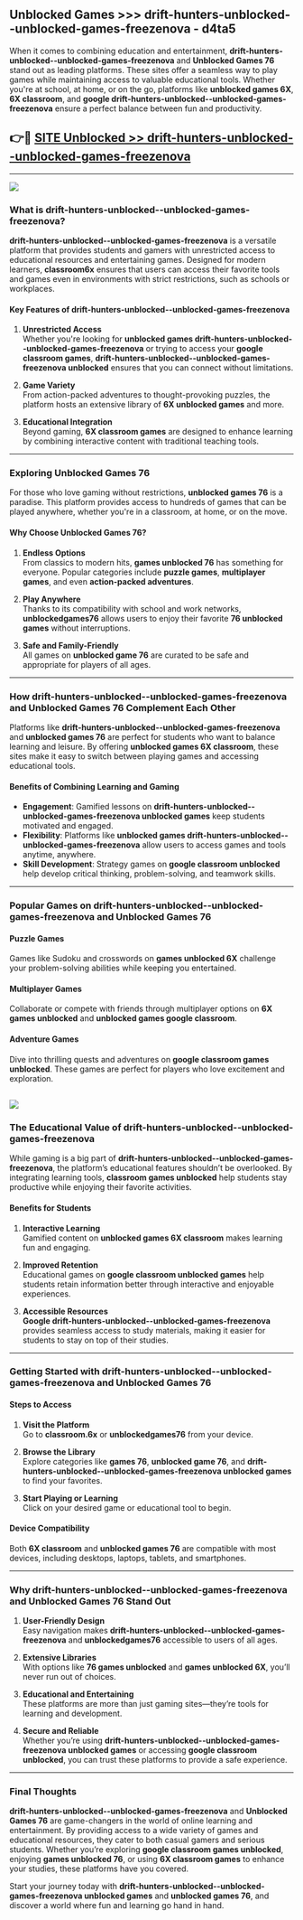 ## Unblocked Games >>> drift-hunters-unblocked--unblocked-games-freezenova - d4ta5 

When it comes to combining education and entertainment, **drift-hunters-unblocked--unblocked-games-freezenova** and **Unblocked Games 76** stand out as leading platforms. These sites offer a seamless way to play games while maintaining access to valuable educational tools. Whether you're at school, at home, or on the go, platforms like **unblocked games 6X**, **6X classroom**, and **google drift-hunters-unblocked--unblocked-games-freezenova** ensure a perfect balance between fun and productivity.
## 👉🔴 [SITE Unblocked >> drift-hunters-unblocked--unblocked-games-freezenova](http://unblockedgames.edu.pl?title=drift-hunters-unblocked--unblocked-games-freezenova&ref=24J)
---
<a href="http://unblockedgames.edu.pl?title=drift-hunters-unblocked--unblocked-games-freezenova&ref=24J/"><img src="https://github.com/user-attachments/assets/438f12ca-57a4-47a3-8ead-c64da593a1e5"/></a>
### What is drift-hunters-unblocked--unblocked-games-freezenova?  

**drift-hunters-unblocked--unblocked-games-freezenova** is a versatile platform that provides students and gamers with unrestricted access to educational resources and entertaining games. Designed for modern learners, **classroom6x** ensures that users can access their favorite tools and games even in environments with strict restrictions, such as schools or workplaces.  

#### Key Features of drift-hunters-unblocked--unblocked-games-freezenova  

1. **Unrestricted Access**  
   Whether you're looking for **unblocked games drift-hunters-unblocked--unblocked-games-freezenova** or trying to access your **google classroom games**, **drift-hunters-unblocked--unblocked-games-freezenova unblocked** ensures that you can connect without limitations.  

2. **Game Variety**  
   From action-packed adventures to thought-provoking puzzles, the platform hosts an extensive library of **6X unblocked games** and more.  

3. **Educational Integration**  
   Beyond gaming, **6X classroom games** are designed to enhance learning by combining interactive content with traditional teaching tools.  



---

### Exploring Unblocked Games 76  

For those who love gaming without restrictions, **unblocked games 76** is a paradise. This platform provides access to hundreds of games that can be played anywhere, whether you're in a classroom, at home, or on the move.  

#### Why Choose Unblocked Games 76?  

1. **Endless Options**  
   From classics to modern hits, **games unblocked 76** has something for everyone. Popular categories include **puzzle games**, **multiplayer games**, and even **action-packed adventures**.  

2. **Play Anywhere**  
   Thanks to its compatibility with school and work networks, **unblockedgames76** allows users to enjoy their favorite **76 unblocked games** without interruptions.  

3. **Safe and Family-Friendly**  
   All games on **unblocked game 76** are curated to be safe and appropriate for players of all ages.  

---

### How drift-hunters-unblocked--unblocked-games-freezenova and Unblocked Games 76 Complement Each Other  

Platforms like **drift-hunters-unblocked--unblocked-games-freezenova** and **unblocked games 76** are perfect for students who want to balance learning and leisure. By offering **unblocked games 6X classroom**, these sites make it easy to switch between playing games and accessing educational tools.  

#### Benefits of Combining Learning and Gaming  

- **Engagement**: Gamified lessons on **drift-hunters-unblocked--unblocked-games-freezenova unblocked games** keep students motivated and engaged.  
- **Flexibility**: Platforms like **unblocked games drift-hunters-unblocked--unblocked-games-freezenova** allow users to access games and tools anytime, anywhere.  
- **Skill Development**: Strategy games on **google classroom unblocked** help develop critical thinking, problem-solving, and teamwork skills.  

---

### Popular Games on drift-hunters-unblocked--unblocked-games-freezenova and Unblocked Games 76  

#### Puzzle Games  

Games like Sudoku and crosswords on **games unblocked 6X** challenge your problem-solving abilities while keeping you entertained.  

#### Multiplayer Games  

Collaborate or compete with friends through multiplayer options on **6X games unblocked** and **unblocked games google classroom**.  

#### Adventure Games  

Dive into thrilling quests and adventures on **google classroom games unblocked**. These games are perfect for players who love excitement and exploration.  

<a href="http://download.freeplayer.one?title=drift-hunters-unblocked--unblocked-games-freezenova&ref=23D/"><img src="https://github.com/user-attachments/assets/fe0c3e91-c8e1-489c-acf0-e2f614c12fb8"/></a>
---

### The Educational Value of drift-hunters-unblocked--unblocked-games-freezenova  

While gaming is a big part of **drift-hunters-unblocked--unblocked-games-freezenova**, the platform’s educational features shouldn’t be overlooked. By integrating learning tools, **classroom games unblocked** help students stay productive while enjoying their favorite activities.  

#### Benefits for Students  

1. **Interactive Learning**  
   Gamified content on **unblocked games 6X classroom** makes learning fun and engaging.  

2. **Improved Retention**  
   Educational games on **google classroom unblocked games** help students retain information better through interactive and enjoyable experiences.  

3. **Accessible Resources**  
   **Google drift-hunters-unblocked--unblocked-games-freezenova** provides seamless access to study materials, making it easier for students to stay on top of their studies.  

---

### Getting Started with drift-hunters-unblocked--unblocked-games-freezenova and Unblocked Games 76  

#### Steps to Access  

1. **Visit the Platform**  
   Go to **classroom.6x** or **unblockedgames76** from your device.  

2. **Browse the Library**  
   Explore categories like **games 76**, **unblocked game 76**, and **drift-hunters-unblocked--unblocked-games-freezenova unblocked games** to find your favorites.  

3. **Start Playing or Learning**  
   Click on your desired game or educational tool to begin.  

#### Device Compatibility  

Both **6X classroom** and **unblocked games 76** are compatible with most devices, including desktops, laptops, tablets, and smartphones.  

---

### Why drift-hunters-unblocked--unblocked-games-freezenova and Unblocked Games 76 Stand Out  

1. **User-Friendly Design**  
   Easy navigation makes **drift-hunters-unblocked--unblocked-games-freezenova** and **unblockedgames76** accessible to users of all ages.  

2. **Extensive Libraries**  
   With options like **76 games unblocked** and **games unblocked 6X**, you’ll never run out of choices.  

3. **Educational and Entertaining**  
   These platforms are more than just gaming sites—they’re tools for learning and development.  

4. **Secure and Reliable**  
   Whether you’re using **drift-hunters-unblocked--unblocked-games-freezenova unblocked games** or accessing **google classroom unblocked**, you can trust these platforms to provide a safe experience.  

---

### Final Thoughts  

**drift-hunters-unblocked--unblocked-games-freezenova** and **Unblocked Games 76** are game-changers in the world of online learning and entertainment. By providing access to a wide variety of games and educational resources, they cater to both casual gamers and serious students. Whether you’re exploring **google classroom games unblocked**, enjoying **games unblocked 76**, or using **6X classroom games** to enhance your studies, these platforms have you covered.  

Start your journey today with **drift-hunters-unblocked--unblocked-games-freezenova unblocked games** and **unblocked games 76**, and discover a world where fun and learning go hand in hand.  